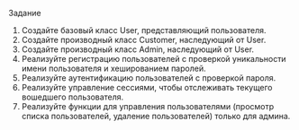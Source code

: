 Задание
1. Создайте базовый класс User, представляющий пользователя.
2. Создайте производный класс Customer, наследующий от User.
3. Создайте производный класс Admin, наследующий от User.
4. Реализуйте регистрацию пользователей с проверкой уникальности имени пользователя и хешированием паролей.
5. Реализуйте аутентификацию пользователей с проверкой пароля.
6. Реализуйте управление сессиями, чтобы отслеживать текущего вошедшего пользователя.
7. Реализуйте функции для управления пользователями (просмотр списка пользователей, удаление пользователей) только для админа.